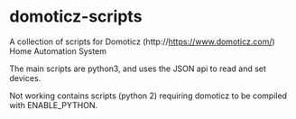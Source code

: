 # domoticz-scripts

A collection of scripts for Domoticz (http://https://www.domoticz.com/) Home Automation System

The main scripts are python3, and uses the JSON api to read and set devices. 

Not working contains scripts (python 2) requiring domoticz to be compiled with ENABLE_PYTHON.

